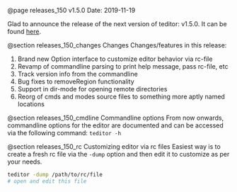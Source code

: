 @page releases_150 v1.5.0
Date: 2019-11-19

Glad to announce the release of the next version of teditor: v1.5.0. It
can be found [here](https://github.com/teju85/teditor/releases/tag/1.5.0).

@section releases_150_changes Changes
Changes/features in this release:
1. Brand new Option interface to customize editor behavior via rc-file
2. Revamp of commandline parsing to print help message, pass rc-file, etc
3. Track version info from the commandline
4. Bug fixes to removeRegion functionality
5. Support in dir-mode for opening remote directories
6. Reorg of cmds and modes source files to something more aptly named locations

@section releases_150_cmdline Commandline options
From now onwards, commandline options for the editor are documented and can be
accessed via the following command: `teditor -h`

@section releases_150_rc Customizing editor via rc files
Easiest way is to create a fresh rc file via the `-dump` option and then edit it
to customize as per your needs.
```bash
teditor -dump /path/to/rc/file
# open and edit this file
```

